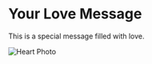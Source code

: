 <!DOCTYPE html>
<html lang="en">
<head>
    <meta charset="UTF-8">
    <meta http-equiv="X-UA-Compatible" content="IE=edge">
    <meta name="viewport" content="width=device-width, initial-scale=1.0">
    <title>Love Message</title>
</head>
<body>
    <h1>Your Love Message</h1>
    <p>This is a special message filled with love.</p>
    <img src="heart_image.avif" alt="Heart Photo">
</body>
</html>
